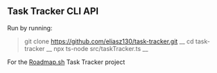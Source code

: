 ## Task Tracker CLI API
Run by running:

> git clone https://github.com/eliasz130/task-tracker.git __
> cd task-tracker __
> npx ts-node src/taskTracker.ts __

For the [Roadmap.sh](https://roadmap.sh/projects/task-tracker) Task Tracker project
